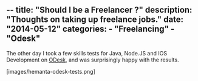 --
title: "Should I be a Freelancer ?"
description: "Thoughts on taking up freelance jobs."
date: "2014-05-12"
categories:
    - "Freelancing"
    - "Odesk"
---

The other day I took a few skills tests for Java, Node.JS and IOS Development on [ODesk](http://www.odesk.com), and was surprisingly happy with the results.

[images/hemanta-odesk-tests.png]
